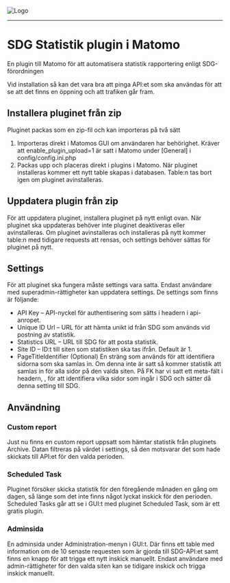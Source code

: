![Logo](https://docs.swedenconnect.se/technical-framework/latest/img/digg_centered.png)

---

# SDG Statistik plugin i Matomo
En plugin till Matomo för att automatisera statistik rapportering enligt SDG-förordningen

Vid installation så kan det vara bra att pinga API:et som ska användas för att se att det finns en öppning och att trafiken går fram.

## Installera pluginet från zip
Pluginet packas som en zip-fil och kan importeras på två sätt
1. Importeras direkt i Matomos GUI om användaren har behörighet. Kräver att enable_plugin_upload=1 är satt i Matomo under [General] i config/config.ini.php
2. Packas upp och placeras direkt i plugins i Matomo.
När pluginet installeras kommer ett nytt table skapas i databasen. Table:n tas bort igen om pluginet avinstalleras.

## Uppdatera plugin från zip
För att uppdatera pluginet, installera pluginet på nytt enligt ovan. När pluginet ska uppdateras behöver inte pluginet deaktiveras eller avinstalleras. Om pluginet avinstalleras och installeras på nytt kommer table:n med tidigare requests att rensas, och settings behöver sättas för pluginet på nytt.

## Settings
För att pluginet ska fungera måste settings vara satta.
Endast användare med superadmin-rättigheter kan uppdatera settings.
De settings som finns är följande:
- API Key – API-nyckel för authentisering som sätts i headern i api-anropet.
- Unique ID Url – URL för att hämta unikt id från SDG som används vid postning av statistik.
- Statistics URL – URL till SDG för att posta statistik.
- Site ID – ID:t till siten som statistiken ska tas ifrån. Default är 1.
- PageTitleIdentifier (Optional) En sträng som används för att identifiera sidorna som ska samlas in. Om denna inte är satt så kommer statistik att samlas in för alla sidor på den valda siten. På FK har vi satt ett meta-fält i headern, <meta name="sdg-tag" content="sdg">, för att identifiera vilka sidor som ingår i SDG och sätter då denna setting till SDG.

## Användning
### Custom report
Just nu finns en custom report uppsatt som hämtar statistik från pluginets Archive. Datan filtreras på värdet i settings, så den motsvarar det som hade skickats till API:et för den valda perioden.
### Scheduled Task
Pluginet försöker skicka statistik för den föregående månaden en gång om dagen, så länge som det inte finns något lyckat inskick för den perioden. Scheduled Tasks går att se i GUI:t med pluginet Scheduled Task, som är ett gratis plugin.
### Adminsida
En adminsida under Administration-menyn i GUI:t. Där finns ett table med information om de 10 senaste requesten som är gjorda till SDG-API:et samt finns en knapp för att trigga ett nytt inskick manuellt. Endast användare med admin-rättigheter för den valda siten kan se tidigare inskick och trigga inskick manuellt.
